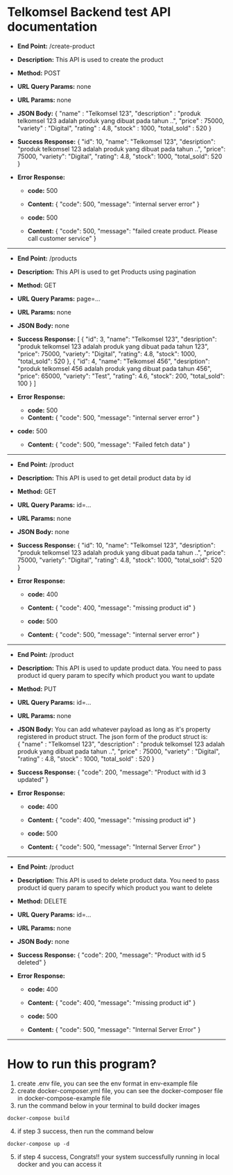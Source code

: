 # Telkomsel Backend test API documentation

* **End Point:**
/create-product

* **Description:**
This API is used to create the product

* **Method:**
POST

* **URL Query Params:**
none

* **URL Params:**
none

* **JSON Body:**
{
    "name" : "Telkomsel 123",
    "description" : "produk telkomsel 123 adalah produk yang dibuat pada tahun ..",
    "price" : 75000,
    "variety" : "Digital",
    "rating" : 4.8,
    "stock" : 1000,
    "total_sold" : 520
}

* **Success Response:**
{
    "id": 10,
    "name": "Telkomsel 123",
    "desription": "produk telkomsel 123 adalah produk yang dibuat pada tahun ..",
    "price": 75000,
    "variety": "Digital",
    "rating": 4.8,
    "stock": 1000,
    "total_sold": 520
}

* **Error Response:**
  * **code:** 500 <br />
  * **Content:** {
        "code": 500,
        "message": "internal server error"
    }

  * **code:** 500 <br />
  * **Content:** {
        "code": 500,
        "message": "failed create product. Please call customer service"
    }

------------------------------------------------------------------------------------------------------------------------------------------------

* **End Point:**
/products

* **Description:**
This API is used to get Products using pagination

* **Method:**
GET

* **URL Query Params:**
page=...

* **URL Params:**
none

* **JSON Body:**
none

* **Success Response:**
[
    {
        "id": 3,
        "name": "Telkomsel 123",
        "desription": "produk telkomsel 123 adalah produk yang dibuat pada tahun 123",
        "price": 75000,
        "variety": "Digital",
        "rating": 4.8,
        "stock": 1000,
        "total_sold": 520
    },
    {
        "id": 4,
        "name": "Telkomsel 456",
        "desription": "produk telkomsel 456 adalah produk yang dibuat pada tahun 456",
        "price": 65000,
        "variety": "Test",
        "rating": 4.6,
        "stock": 200,
        "total_sold": 100
    }
]

* **Error Response:**
  * **code:** 500 <br />
  * **Content:** {
        "code": 500,
        "message": "internal server error"
    }

* **code:** 500 <br />
  * **Content:** {
        "code": 500,
        "message": "Failed fetch data"
    } 
------------------------------------------------------------------------------------------------------------------------------------------------

* **End Point:**
/product

* **Description:**
This API is used to get detail product data by id

* **Method:**
GET

* **URL Query Params:**
id=...

* **URL Params:**
none

* **JSON Body:**
none

* **Success Response:**
{
    "id": 10,
    "name": "Telkomsel 123",
    "desription": "produk telkomsel 123 adalah produk yang dibuat pada tahun ..",
    "price": 75000,
    "variety": "Digital",
    "rating": 4.8,
    "stock": 1000,
    "total_sold": 520
}

* **Error Response:**
  * **code:** 400 <br />
  * **Content:** {
        "code": 400,
        "message": "missing product id"
    }

  * **code:** 500 <br />
  * **Content:** {
        "code": 500,
        "message": "internal server error"
    }

------------------------------------------------------------------------------------------------------------------------------------------------

* **End Point:**
/product

* **Description:**
This API is used to update product data. You need to pass product id query param to specify which product you want to update

* **Method:**
PUT

* **URL Query Params:**
id=...

* **URL Params:**
none

* **JSON Body:**
You can add whatever payload as long as it's property registered in product struct. The json form of the product struct is: <br/>
{
    "name" : "Telkomsel 123",
    "description" : "produk telkomsel 123 adalah produk yang dibuat pada tahun ..",
    "price" : 75000,
    "variety" : "Digital",
    "rating" : 4.8,
    "stock" : 1000,
    "total_sold" : 520
}

* **Success Response:**
{
    "code": 200,
    "message": "Product with id 3 updated"
}

* **Error Response:**
  * **code:** 400 <br />
  * **Content:** {
        "code": 400,
        "message": "missing product id"
    }

  * **code:** 500 <br />
  * **Content:** {
        "code": 500,
        "message": "Internal Server Error"
    }

------------------------------------------------------------------------------------------------------------------------------------------------

* **End Point:**
/product

* **Description:**
This API is used to delete product data. You need to pass product id query param to specify which product you want to delete

* **Method:**
DELETE

* **URL Query Params:**
id=...

* **URL Params:**
none

* **JSON Body:**
none

* **Success Response:**
{
    "code": 200,
    "message": "Product with id 5 deleted"
}

* **Error Response:**
  * **code:** 400 <br />
  * **Content:** {
        "code": 400,
        "message": "missing product id"
    }

  * **code:** 500 <br />
  * **Content:** {
        "code": 500,
        "message": "Internal Server Error"
    }

------------------------------------------------------------------------------------------------------------------------------------------------
# How to run this program?
1. create .env file, you can see the env format in env-example file
2. create docker-composer.yml file, you can see the docker-composer file in docker-compose-example file
3. run the command below in your terminal to build docker images
```
docker-compose build
```
4. if step 3 success, then run the command below
```
docker-compose up -d
```
5. if step 4 success, Congrats!! your system successfully running in local docker and you can access it
